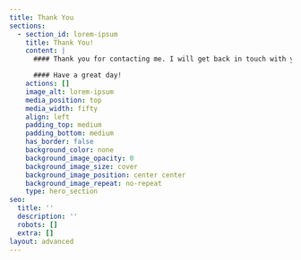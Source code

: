 ```yaml
---
title: Thank You
sections:
  - section_id: lorem-ipsum
    title: Thank You!
    content: |
      #### Thank you for contacting me. I will get back in touch with you soon.

      #### Have a great day!
    actions: []
    image_alt: lorem-ipsum
    media_position: top
    media_width: fifty
    align: left
    padding_top: medium
    padding_bottom: medium
    has_border: false
    background_color: none
    background_image_opacity: 0
    background_image_size: cover
    background_image_position: center center
    background_image_repeat: no-repeat
    type: hero_section
seo:
  title: ''
  description: ''
  robots: []
  extra: []
layout: advanced
---
```

